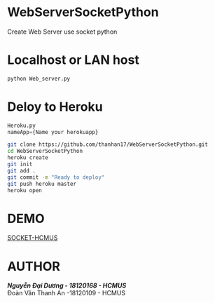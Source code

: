 # WebServerSocketPython
Create Web Server use socket python

# Localhost or LAN host
```bash
python Web_server.py
```
# Deloy to Heroku
```python
Heroku.py
nameApp={Name your herokuapp}
```
```bash
git clone https://github.com/thanhan17/WebServerSocketPython.git
cd WebServerSocketPython
heroku create
git init
git add .
git commit -m "Ready to deploy"
git push heroku master
heroku open
```
# DEMO
[SOCKET-HCMUS](http://socket-hcmus.herokuapp.com/)

# AUTHOR
***Nguyễn Đại Dương - 18120168 - HCMUS*** \
Đoàn Văn Thanh An -18120109 - HCMUS
